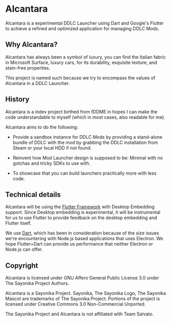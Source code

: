 # Alcantara

Alcantara is a experimental DDLC Launcher using Dart and Google's Flutter to achieve a refined and optimized application for managing DDLC Mods.

## Why Alcantara?

Alcantara has always been a symbol of luxury, you can find the Italian fabric in Microsoft Surface, luxury cars, for its durability, exquisite texture, and stain-free properties.

This project is named such because we try to encompass the values of Alcantara in a DDLC Launcher.

## History

Alcantara is a indev project birthed from fDDME in hopes I can make the code understandable to myself (which in most cases, also readable for me).

Alcantara aims to do the following:

- Provide a sandbox instance for DDLC Mods by providing a stand-alone bundle of DDLC with the mod by grabbing the DDLC installation from Steam or your local HDD if not found.

- Reinvent how Mod Launcher design is supposed to be: Minimal with no gotchas and tricky SDKs to use with.

- To showcase that you can build launchers practically more with less code.

## Technical details

Alcantara will be using the [Flutter Framework](https://flutter.io) with Desktop Embedding support. Since Desktop embedding is experimental, it will be instrumental for us to use Flutter to provide feedback on the desktop embedding and Flutter itself.

We use [Dart](https://dartlang.org), which has been in consideration because of the size issues we're encountering with Node.js based applications that uses Electron. We hope Flutter+Dart can provide us performance that neither Electron or Node.js can offer.

## Copyright

Alcantara is licensed under GNU Affero General Public License 3.0 under The Sayonika Project Authors.

Alcantara is a Sayonika Project. Sayonika, The Sayonika Logo, The Sayonika Mascot are trademarks of The Sayonika Project. Portions of the project is licensed under Creative Commons 3.0 Non-Commercial Unported.

The Sayonika Project and Alcantara is not affiliated with Team Salvato.
